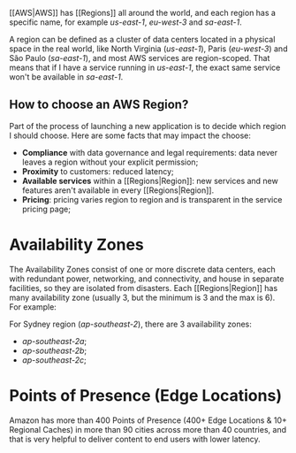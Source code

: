 [[AWS|AWS]] has [[Regions]] all around the world, and each region has a specific name, for example *us-east-1*, *eu-west-3* and *sa-east-1*. 

A region can be defined as a cluster of data centers located in a physical space in the real world, like North Virginia (*us-east-1*), Paris (*eu-west-3*) and São Paulo (*sa-east-1*), and most AWS services are region-scoped. That means that if I have a service running in *us-east-1*, the exact same service won't be available in *sa-east-1*.

## How to choose an AWS Region?
Part of the process of launching a new application is to decide which region I should choose. Here are some facts that may impact the choose:

- **Compliance** with data governance and legal requirements: data never leaves a region without your explicit permission;
- **Proximity** to customers: reduced latency;
- **Available services** within a [[Regions|Region]]: new services and new features aren't available in every [[Regions|Region]].
- **Pricing**: pricing varies region to region and is transparent in the service pricing page;

# Availability Zones
The Availability Zones consist of one or more discrete data centers, each with redundant power, networking, and connectivity, and house in separate facilities, so they are isolated from disasters. Each [[Regions|Region]] has many availability zone (usually 3, but the minimum is 3 and the max is 6). For example:

For Sydney region (*ap-southeast-2*), there are 3 availability zones:

- *ap-southeast-2a*;
- *ap-southeast-2b*;
- *ap-southeast-2c*;

# Points of Presence (Edge Locations)
Amazon has more than 400 Points of Presence (400+ Edge Locations & 10+ Regional Caches) in more than 90 cities across more than 40 countries, and that is very helpful to deliver content to end users with lower latency.